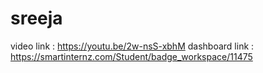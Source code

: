# sreeja
video link :  https://youtu.be/2w-nsS-xbhM
dashboard link : https://smartinternz.com/Student/badge_workspace/11475
